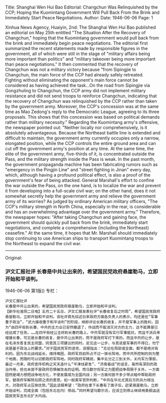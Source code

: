 Title: Shanghai Wen Hui Bao Editorial: Changchun Was Relinquished by the CCP; Hoping the Kuomintang Government Will Pull Back From the Brink and Immediately Start Peace Negotiations.
Author:
Date: 1946-06-06
Page: 1

Xinhua News Agency, Huaiyin, 2nd: The Shanghai Wen Hui Bao published an editorial on May 25th entitled "The Situation After the Recovery of Changchun," hoping that the Kuomintang government would pull back from the brink and immediately begin peace negotiations. The editorial first summarized the recent statements made by responsible figures in the government, all of which were still in the stage of "military affairs being more important than politics" and "military takeover being more important than peace negotiations." It then commented that the recovery of Changchun was not a military victory because "from Sipingjie to Changchun, the main force of the CCP had already safely retreated. Fighting without eliminating the opponent's main force cannot be considered as having achieved the task...On the road from Sipingjie via Gongzhuling to Changchun, the CCP army did not implement military resistance and did not send troops to reinforce Changchun, indicating that the recovery of Changchun was relinquished by the CCP rather than taken by the government army. Moreover, the CCP's concession was at the same time as Mao Zedong's reply to the Democratic League, agreeing to its three proposals. This shows that this concession was based on political demands rather than military necessity." Regarding the Kuomintang army's offensive, the newspaper pointed out: "Neither locally nor comprehensively, is it absolutely advantageous. Because the Northeast battle line is extended and difficult to maintain, the government army currently occupies only a narrow, elongated position, while the CCP controls the entire ground area and can cut off the government army's position at any time. At the same time, the elite of the government army, five-thirds of it, is concentrated outside the Pass, and the military strength inside the Pass is weak. In the past month, the government propaganda machine has been fabricating rumors such as "emergency in the Pingjin Line" and "street fighting in Jinan" every day, which, although having a profound political effect, is also a proof of the government's fear of being attacked. General Marshall's effort to confine the war outside the Pass, on the one hand, is to localize the war and prevent it from developing into a full-scale civil war; on the other hand, does it not somewhat secretly help the government army and relieve the government army of its worries? As judged by ordinary American military officers, "The CCP's military strength in North China, especially in the rear, is considerable and has an overwhelming advantage over the government army." Therefore, the newspaper hopes: "After taking Changchun and gaining face, the government should quickly pull back from the brink, immediately start negotiations, and complete a comprehensive (including the Northeast) ceasefire." At the same time, it hopes that Mr. Marshall should immediately stop continuing to use American ships to transport Kuomintang troops to the Northeast to expand the civil war.



<hr /> 

Original: 


### 沪文汇报社评  长春是中共让出来的，希望国民党政府悬崖勒马，立即开始和平谈判。

1946-06-06
第1版()
专栏：

    沪文汇报社评
    长春是中共让出来的，希望国民党政府悬崖勒马，立即开始和平谈判。
    【新华社淮阴二日电】五月二十五日，沪文汇报发表社评“长春收复后之时局”，希望国民党政府悬崖勒马，立即开始和平谈判。该社评首先综述日来政府方面各负责人的表示，均还是在“军事重于政治”，“武力接收重于和平谈判”的阶段，继即评论长春的收复，并不是军事上的胜利，因为“由四平街到长春，中共的主力业已安然撤退了，作战而不能消灭对方的主力，这不能算是已经达成了任务。……在四平街经公主岭到长春的路上，中共军就没有实行军事抵抗，而且不派兵来增援长春，可见是长春的收复，是中共让出来的，而不是政府军打下来的。而且中共的让步，是在毛泽东答复民主同盟，同意其三项建议的同时。足见这一让步，与其说是军事的不得已，勿宁说是基于政治上的要求。”对于国民党军的进攻，该报指出：“无论在局部或全面，都不是绝对有利的。因为东北战线延长，维持难困，政府军目前所占不过一狭长阵地，而中共所控制的则为整个地面，而随时可以切断政府军阵地。同时政府军精锐，集中五分之三到关外，关内军力薄弱，最近一月来，政府宣传机构之天天造什么“平津线紧急”，“济南巷战”的谣言，虽然有深刻的政治作用，但也未尝不是政府恐惧被攻击的证明。而马歇尔将军之力图把战争局限于关外，一方面固然是竭力想把战争地方化，不使发展成为全国内战；另一方面何尝不多少带点暗中帮助政府军，替政府军解除后顾之虑的意思。如一般美军官所判断，“中共在华北尤其后方的兵力相当大，对政府军占压倒优势。”因此该报希望：“政府在拿下长春有了面子后，赶紧悬崖勒马，立即开始谈判，完成全面（包括东北在内）停战。”同时希望马歇尔氏，应该立刻停止继续用美舰运送国民党军去东北扩大内战。
